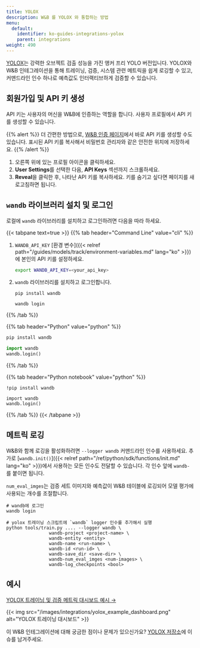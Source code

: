```yaml
---
title: YOLOX
description: W&B 를 YOLOX 와 통합하는 방법
menu:
  default:
    identifier: ko-guides-integrations-yolox
    parent: integrations
weight: 490
---
```


[YOLOX](https://github.com/Megvii-BaseDetection/YOLOX)는 강력한 오브젝트 검출 성능을 가진 앵커 프리 YOLO 버전입니다. YOLOX와 W&B 인테그레이션을 통해 트레이닝, 검증, 시스템 관련 메트릭을 쉽게 로깅할 수 있고, 커맨드라인 인수 하나로 예측값도 인터랙티브하게 검증할 수 있습니다.

## 회원가입 및 API 키 생성

API 키는 사용자의 머신을 W&B에 인증하는 역할을 합니다. 사용자 프로필에서 API 키를 생성할 수 있습니다.

{{% alert %}}
더 간편한 방법으로, [W&B 인증 페이지](https://wandb.ai/authorize)에서 바로 API 키를 생성할 수도 있습니다. 표시된 API 키를 복사해서 비밀번호 관리자와 같은 안전한 위치에 저장하세요.
{{% /alert %}}

1. 오른쪽 위에 있는 프로필 아이콘을 클릭하세요.
1. **User Settings**를 선택한 다음, **API Keys** 섹션까지 스크롤하세요.
1. **Reveal**을 클릭한 후, 나타난 API 키를 복사하세요. 키를 숨기고 싶다면 페이지를 새로고침하면 됩니다.

## `wandb` 라이브러리 설치 및 로그인

로컬에 `wandb` 라이브러리를 설치하고 로그인하려면 다음을 따라 하세요.

{{< tabpane text=true >}}
{{% tab header="Command Line" value="cli" %}}

1. `WANDB_API_KEY` [환경 변수]({{< relref path="/guides/models/track/environment-variables.md" lang="ko" >}})에 본인의 API 키를 설정하세요.

    ```bash
    export WANDB_API_KEY=<your_api_key>
    ```

1. `wandb` 라이브러리를 설치하고 로그인합니다.


    ```shell
    pip install wandb

    wandb login
    ```

{{% /tab %}}

{{% tab header="Python" value="python" %}}

```bash
pip install wandb
```
```python
import wandb
wandb.login()
```

{{% /tab %}}

{{% tab header="Python notebook" value="python" %}}

```notebook
!pip install wandb

import wandb
wandb.login()
```

{{% /tab %}}
{{< /tabpane >}}

## 메트릭 로깅

W&B와 함께 로깅을 활성화하려면 `--logger wandb` 커맨드라인 인수를 사용하세요. 추가로 [`wandb.init()`]({{< relref path="/ref/python/sdk/functions/init.md" lang="ko" >}})에서 사용하는 모든 인수도 전달할 수 있습니다. 각 인수 앞에 `wandb-`를 붙이면 됩니다.

`num_eval_imges`는 검증 세트 이미지와 예측값이 W&B 테이블에 로깅되어 모델 평가에 사용되는 개수를 조절합니다.

```shell
# wandb에 로그인
wandb login

# yolox 트레이닝 스크립트에 `wandb` logger 인수를 추가해서 실행
python tools/train.py .... --logger wandb \
                wandb-project <project-name> \
                wandb-entity <entity>
                wandb-name <run-name> \
                wandb-id <run-id> \
                wandb-save_dir <save-dir> \
                wandb-num_eval_imges <num-images> \
                wandb-log_checkpoints <bool>
```

## 예시

[YOLOX 트레이닝 및 검증 메트릭 대시보드 예시 →](https://wandb.ai/manan-goel/yolox-nano/runs/3pzfeom)

{{< img src="/images/integrations/yolox_example_dashboard.png" alt="YOLOX 트레이닝 대시보드" >}}

이 W&B 인테그레이션에 대해 궁금한 점이나 문제가 있으신가요? [YOLOX 저장소](https://github.com/Megvii-BaseDetection/YOLOX)에 이슈를 남겨주세요.
